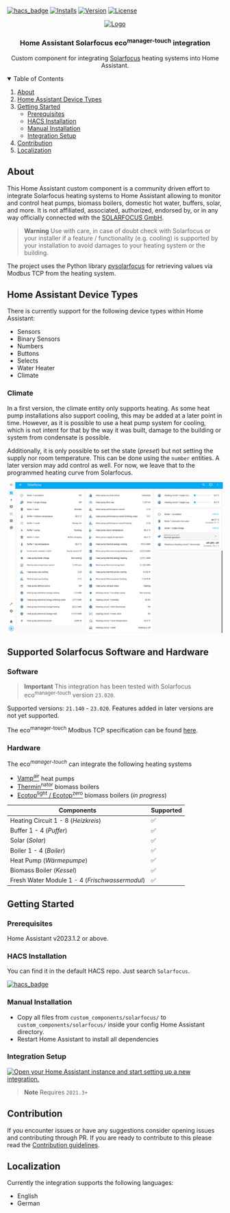 [![hacs_badge](https://img.shields.io/badge/HACS-Default-41BDF5.svg?style=for-the-badge)](https://github.com/hacs/integration)
[![Installs][installs-shield]][installs]
[![Version](https://img.shields.io/github/v/tag/lavermanjj/home-assistant-solarfocus?style=for-the-badge&label=Version&color=orange)](https://img.shields.io/github/v/tag/lavermanjj/home-assistant-solarfocus?style=for-the-badge&label=Version&color=orange)
[![License](https://img.shields.io/github/license/lavermanjj/home-assistant-solarfocus?style=for-the-badge)](https://img.shields.io/github/license/lavermanjj/home-assistant-solarfocus?style=for-the-badge)


<p align="center">
  <a href="https://github.com/lavermanjj/home-assistant-solarfocus">
    <img src="https://brands.home-assistant.io/solarfocus/logo.png" alt="Logo" height="80">
  </a>
</p>

<h3 align="center">Home Assistant Solarfocus eco<sup>manager-touch</sup> integration</h3>

<p align="center">
  Custom component for integrating <a href="https://www.solarfocus.com/">Solarfocus</a> heating systems into Home Assistant.
</p>


<details open="open">
  <summary>Table of Contents</summary>

1. [About](#about)
2. [Home Assistant Device Types](#home-assistant-device-types)
3. [Getting Started](#getting-started)
   - [Prerequisites](#prerequisites)
   - [HACS Installation](#hacs-installation)
   - [Manual Installation](#manual-installation)
   - [Integration Setup](#integration-setup)
4. [Contribution](#contribution)
5. [Localization](#localization)
   
</details>


## About

This Home Assistant custom component is a community driven effort to integrate Solarfocus heating systems to Home Assistant allowing to monitor and control heat pumps, biomass boilers, domestic hot water, buffers, solar, and more. It is not affiliated, associated, authorized, endorsed by, or in any way officially connected with the [SOLARFOCUS GmbH](https://www.solarfocus.com/en/footer-bar/about-us).

> **Warning**
> Use with care, in case of doubt check with Solarfocus or your installer if a feature / functionality (e.g. cooling) is supported by your installation to avoid damages to your heating system or the building.

The project uses the Python library [pysolarfocus](https://github.com/LavermanJJ/pysolarfocus) for retrieving values via Modbus TCP from the heating system.

## Home Assistant Device Types

There is currently support for the following device types within Home Assistant:

- Sensors
- Binary Sensors
- Numbers
- Buttons
- Selects
- Water Heater
- Climate


### Climate
In a first version, the climate entity only supports heating. As some heat pump installations also support cooling, this may be added at a later point in time. However, as it is possible to use a heat pump system for cooling, which is not intent for that by the way it was built, damage to the building or system from condensate is possible. 

Additionally, it is only possible to set the state (_preset_) but not setting the supply nor room temperature. This can be done using the `number` entities. A later version may add control as well. For now, we leave that to the programmed heating curve from Solarfocus. 

![example](img/example.png)

## Supported Solarfocus Software and Hardware

### Software

> **Important**
> This integration has been tested with Solarfocus eco<sup>manager-touch</sup> version `23.020`.

Supported versions: `21.140` - `23.020`. Features added in later versions are not yet supported.

The eco<sup>manager-touch</sup> Modbus TCP specification can be found [here](https://www.solarfocus.com/de/partnerportal/pdf/open/UGFydG5lcmJlcmVpY2gtREUvUmVnZWx1bmdfZWNvbWFuYWdlci10b3VjaC9BbmxlaXR1bmdlbi9lY29tYW5hZ2VyLXRvdWNoX01vZGJ1cy1UQ1AtUmVnaXN0ZXJkYXRlbl9BbmxlaXR1bmcucGRm/117920/0/Lng_YSxpM245S30zMTc4W2Y8cVRRXWlJVWRQJDsv?serialNumber=21010).

### Hardware

The eco<sup>_manager-touch_</sup> can integrate the following heating systems
- [Vamp<sup>air</sup>](https://www.solarfocus.com/en/products/air-source-heat-pump-vampair) heat pumps
- [Thermin<sup>nator</sup>](https://www.solarfocus.com/en/products/biomassheating) biomass boilers
- [Ecotop<sup>light</sup> / Ecotop<sup>zero</sup>](https://www.solarfocus.com/de/produkte/biomasseheizung/pelletkessel/ecotop) biomass boilers (_in progress_)

| Components | Supported |
|---|---|
| Heating Circuit 1 - 8 (_Heizkreis_)| :white_check_mark: |
| Buffer 1 - 4 (_Puffer_) | :white_check_mark: |
| Solar (_Solar_)| :white_check_mark: |
| Boiler 1 - 4 (_Boiler_) | :white_check_mark: |
| Heat Pump (_Wärmepumpe_) | :white_check_mark: |
| Biomass Boiler (_Kessel_) | :white_check_mark: | 
| Fresh Water Module 1 - 4 (_Frischwassermodul_) | :white_check_mark: |

## Getting Started

### Prerequisites

Home Assistant v2023.1.2 or above.

### HACS Installation

You can find it in the default HACS repo. Just search `Solarfocus`.

[![hacs_badge](https://img.shields.io/badge/HACS-Default-41BDF5.svg?style=for-the-badge)](https://github.com/hacs/integration)


### Manual Installation

- Copy all files from `custom_components/solarfocus/` to `custom_components/solarfocus/` inside your config Home Assistant directory.
- Restart Home Assistant to install all dependencies

### Integration Setup

[![Open your Home Assistant instance and start setting up a new integration.](https://my.home-assistant.io/badges/config_flow_start.svg)](https://my.home-assistant.io/redirect/config_flow_start/?domain=solarfocus) 
> **Note**
> Requires `2021.3+`

## Contribution

If you encounter issues or have any suggestions consider opening issues and contributing through PR. If you are ready to contribute to this please read the [Contribution guidelines](CONTRIBUTING.md).

## Localization

Currently the integration supports the following languages:

- English
- German



[installs-shield]: https://img.shields.io/badge/dynamic/json?url=https%3A%2F%2Fanalytics.home-assistant.io%2Fcustom_integrations.json&query=%24.solarfocus.total&style=for-the-badge&label=Installs&color=green
[installs]: https://analytics.home-assistant.io/custom_integrations.json
